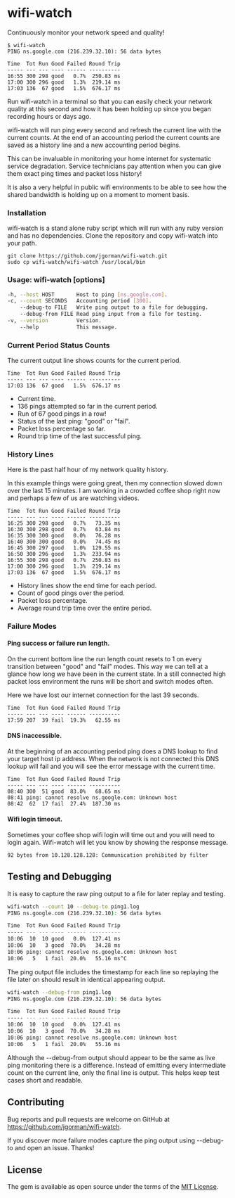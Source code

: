 # wifi-watch

Continuously monitor your network speed and quality!

```
$ wifi-watch
PING ns.google.com (216.239.32.10): 56 data bytes

Time  Tot Run Good Failed Round Trip
----- --- --- ---- ------ ----------
16:55 300 298 good   0.7%  250.83 ms
17:00 300 296 good   1.3%  219.14 ms
17:03 136  67 good   1.5%  676.17 ms
```

Run wifi-watch in a terminal so that you can easily check
your network quality at this second and how it has been
holding up since you began recording hours or days ago.

wifi-watch will run ping every second and refresh the
current line with the current counts. At the end of
an accounting period the current counts are saved
as a history line and a new accounting period begins.

This can be invaluable in monitoring your home internet
for systematic service degradation. Service technicians
pay attention when you can give them exact ping times
and packet loss history!

It is also a very helpful in public wifi environments
to be able to see how the shared bandwidth is holding up
on a moment to moment basis.

### Installation

wifi-watch is a stand alone ruby script which will run with
any ruby version and has no dependencies. Clone the repository
and copy wifi-watch into your path.

```
git clone https://github.com/jgorman/wifi-watch.git
sudo cp wifi-watch/wifi-watch /usr/local/bin
```

### Usage: wifi-watch [options]

```bash
-h, --host HOST       Host to ping [ns.google.com].
-c, --count SECONDS   Accounting period [300].
    --debug-to FILE   Write ping output to a file for debugging.
    --debug-from FILE Read ping input from a file for testing.
-v, --version         Version.
    --help            This message.
```

### Current Period Status Counts

The current output line shows counts for the current period.

```
Time  Tot Run Good Failed Round Trip
----- --- --- ---- ------ ----------
17:03 136  67 good   1.5%  676.17 ms
```

- Current time.
- 136 pings attempted so far in the current period.
- Run of 67 good pings in a row!
- Status of the last ping: "good" or "fail".
- Packet loss percentage so far.
- Round trip time of the last successful ping.

### History Lines

Here is the past half hour of my network quality history.

In this example things were going great, then my
connection slowed down over the last 15 minutes.
I am working in a crowded coffee shop right now
and perhaps a few of us are watching videos.

```
Time  Tot Run Good Failed Round Trip
----- --- --- ---- ------ ----------
16:25 300 298 good   0.7%   73.35 ms
16:30 300 298 good   0.7%   63.84 ms
16:35 300 300 good   0.0%   76.28 ms
16:40 300 300 good   0.0%   74.45 ms
16:45 300 297 good   1.0%  129.55 ms
16:50 300 296 good   1.3%  233.94 ms
16:55 300 298 good   0.7%  250.83 ms
17:00 300 296 good   1.3%  219.14 ms
17:03 136  67 good   1.5%  676.17 ms
```

- History lines show the end time for each period.
- Count of good pings over the period.
- Packet loss percentage.
- Average round trip time over the entire period.

### Failure Modes

#### Ping success or failure run length.

On the current bottom line the run length count resets to 1
on every transition between "good" and "fail" modes. This way
we can tell at a glance how long we have been in the current
state. In a still connected high packet loss environment
the runs will be short and switch modes often.

Here we have lost our internet connection for the last 39 seconds.

```
Time  Tot Run Good Failed Round Trip
----- --- --- ---- ------ ----------
17:59 207  39 fail  19.3%   62.55 ms
```

#### DNS inaccessible.

At the beginning of an accounting period ping does a DNS lookup
to find your target host ip address. When the network is not connected
this DNS lookup will fail and you will see the error message
with the current time.

```
Time  Tot Run Good Failed Round Trip
----- --- --- ---- ------ ----------
08:40 300  51 good  83.0%   68.65 ms
08:41 ping: cannot resolve ns.google.com: Unknown host
08:42  62  17 fail  27.4%  187.30 ms
```

#### Wifi login timeout.

Sometimes your coffee shop wifi login will time out and you will
need to login again. Wifi-watch will let you know by showing the
response message.

```
92 bytes from 10.128.128.128: Communication prohibited by filter
```

## Testing and Debugging

It is easy to capture the raw ping output to a file for later
replay and testing.

```bash
wifi-watch --count 10 --debug-to ping1.log
PING ns.google.com (216.239.32.10): 56 data bytes

Time  Tot Run Good Failed Round Trip
----- --- --- ---- ------ ----------
10:06  10  10 good   0.0%  127.41 ms
10:06  10   3 good  70.0%   34.28 ms
10:06 ping: cannot resolve ns.google.com: Unknown host
10:06   5   1 fail  20.0%   55.16 ms^C
```

The ping output file includes the timestamp for each line
so replaying the file later on should result in
identical appearing output.

```bash
wifi-watch --debug-from ping1.log
PING ns.google.com (216.239.32.10): 56 data bytes

Time  Tot Run Good Failed Round Trip
----- --- --- ---- ------ ----------
10:06  10  10 good   0.0%  127.41 ms
10:06  10   3 good  70.0%   34.28 ms
10:06 ping: cannot resolve ns.google.com: Unknown host
10:06   5   1 fail  20.0%   55.16 ms
```

Although the --debug-from output should appear to be the same
as live ping monitoring there is a difference. Instead of emitting
every intermediate count on the current line, only the final
line is output. This helps keep test cases short and readable.

## Contributing

Bug reports and pull requests are welcome on GitHub at
https://github.com/jgorman/wifi-watch.

If you discover more failure modes capture the ping output
using --debug-to and open an issue. Thanks!

## License

The gem is available as open source under the terms of the [MIT License](https://opensource.org/licenses/MIT).

